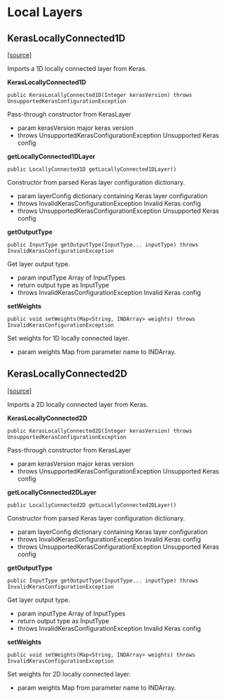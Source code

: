 # Local Layers

## KerasLocallyConnected1D

[\[source\]](https://github.com/eclipse/deeplearning4j/tree/master/deeplearning4j/deeplearning4j-modelimport/src/main/java/org/deeplearning4j/nn/modelimport/keras/layers/local/KerasLocallyConnected1D.java)

Imports a 1D locally connected layer from Keras.

**KerasLocallyConnected1D**

```text
public KerasLocallyConnected1D(Integer kerasVersion) throws UnsupportedKerasConfigurationException 
```

Pass-through constructor from KerasLayer

* param kerasVersion major keras version
* throws UnsupportedKerasConfigurationException Unsupported Keras config

**getLocallyConnected1DLayer**

```text
public LocallyConnected1D getLocallyConnected1DLayer() 
```

Constructor from parsed Keras layer configuration dictionary.

* param layerConfig dictionary containing Keras layer configuration
* throws InvalidKerasConfigurationException Invalid Keras config
* throws UnsupportedKerasConfigurationException Unsupported Keras config

**getOutputType**

```text
public InputType getOutputType(InputType... inputType) throws InvalidKerasConfigurationException 
```

Get layer output type.

* param inputType Array of InputTypes
* return output type as InputType
* throws InvalidKerasConfigurationException Invalid Keras config

**setWeights**

```text
public void setWeights(Map<String, INDArray> weights) throws InvalidKerasConfigurationException 
```

Set weights for 1D locally connected layer.

* param weights Map from parameter name to INDArray.

## KerasLocallyConnected2D

[\[source\]](https://github.com/eclipse/deeplearning4j/tree/master/deeplearning4j/deeplearning4j-modelimport/src/main/java/org/deeplearning4j/nn/modelimport/keras/layers/local/KerasLocallyConnected2D.java)

Imports a 2D locally connected layer from Keras.

**KerasLocallyConnected2D**

```text
public KerasLocallyConnected2D(Integer kerasVersion) throws UnsupportedKerasConfigurationException 
```

Pass-through constructor from KerasLayer

* param kerasVersion major keras version
* throws UnsupportedKerasConfigurationException Unsupported Keras config

**getLocallyConnected2DLayer**

```text
public LocallyConnected2D getLocallyConnected2DLayer() 
```

Constructor from parsed Keras layer configuration dictionary.

* param layerConfig dictionary containing Keras layer configuration
* throws InvalidKerasConfigurationException Invalid Keras config
* throws UnsupportedKerasConfigurationException Unsupported Keras config

**getOutputType**

```text
public InputType getOutputType(InputType... inputType) throws InvalidKerasConfigurationException 
```

Get layer output type.

* param inputType Array of InputTypes
* return output type as InputType
* throws InvalidKerasConfigurationException Invalid Keras config

**setWeights**

```text
public void setWeights(Map<String, INDArray> weights) throws InvalidKerasConfigurationException 
```

Set weights for 2D locally connected layer.

* param weights Map from parameter name to INDArray.

